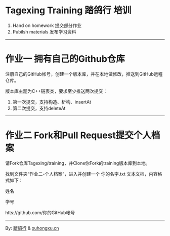 # Tagexing Training 踏鸽行 培训
1. Hand on homework 提交部分作业
2. Pubilsh materials 发布学习资料

--------------

作业一 拥有自己的Github仓库
=========
注册自己的GitHub帐号，创建一个版本库，并在本地做修改，推送到GitHub远程仓库。

版本库主题为C++链表类，要求至少推送两次提交：

1. 第一次提交，支持构造、析构、insertAt
2. 第二次提交，支持deleteAt

--------------

作业二 Fork和Pull Request提交个人档案
==================
请Fork仓库Tagexing/training，并Clone你Fork的training版本库到本地。

找到文件夹“作业二-个人档案”，进入并创建一个 你的名字.txt 文本文档，内容格式如下：

姓名

学号

htts://github.com/你的GitHub帐号

-----------------

By: [踏鸽行](http://tagexing.org) & [xuhongxu.cn](http://xuhongxu.cn)

